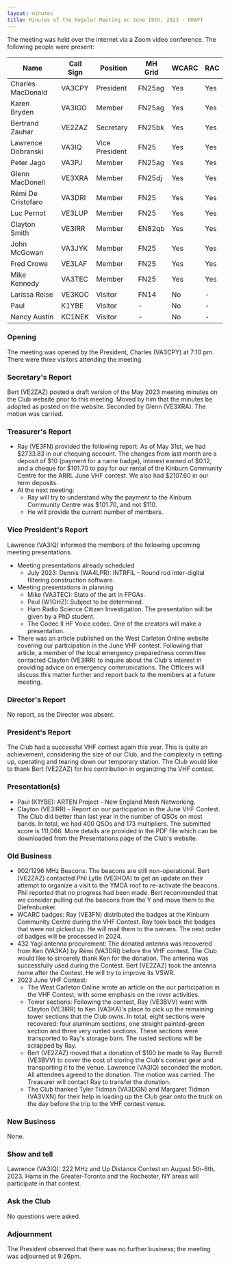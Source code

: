 ```yaml
---
layout: minutes
title: Minutes of the Regular Meeting on June 19th, 2023 - DRAFT
---
```

The meeting was held over the internet via a Zoom video conference.
The following people were present:

| Name                   | Call Sign  | Position         | MH Grid | WCARC | RAC |
|------------------------|------------|------------------|---------|-------|-----|
| Charles MacDonald      | VA3CPY     | President        | FN25ag  | Yes   | Yes |
| Karen Bryden           | VA3IGO     | Member           | FN25ag  | Yes   | Yes |
| Bertrand Zauhar        | VE2ZAZ     | Secretary        | FN25bk  | Yes   | Yes |
| Lawrence Dobranski     | VA3IQ      | Vice President   | FN25    | Yes   | Yes |
| Peter Jago             | VA3PJ      | Member           | FN25ag  | Yes   | Yes |
| Glenn MacDonell        | VE3XRA     | Member           | FN25dj  | Yes   | Yes |
| Rémi De Cristofaro     | VA3DRI     | Member           | FN25    | Yes   | Yes |
| Luc Pernot             | VE3LUP     | Member           | FN25    | Yes   | Yes |
| Clayton Smith          | VE3IRR     | Member           | EN82qb  | Yes   | Yes |
| John McGowan           | VA3JYK     | Member           | FN25    | Yes   | Yes |
| Fred Crowe             | VE3LAF     | Member           | FN25    | Yes   | Yes |
| Mike Kennedy           | VA3TEC     | Member           | FN25    | Yes   | Yes |
| Larissa Reise          | VE3KGC     | Visitor          | FN14    | No    |  -  |
| Paul                   | K1YBE      | Visitor          |  -      | No    |  -  |
| Nancy Austin           | KC1NEK     | Visitor          |  -      | No    |  -  |

### Opening
The meeting was opened by the President, Charles (VA3CPY) at 7:10 pm.
There were three visitors attending the meeting.

### Secretary's Report
Bert (VE2ZAZ) posted a draft version of the May 2023 meeting minutes on the Club website prior to this meeting. Moved by him that the minutes be adopted as posted on the website. Seconded by Glenn (VE3XRA). The motion was carried. 

### Treasurer's Report
- Ray (VE3FN) provided the following report: As of May 31st, we had $2733.83 in our chequing account. The changes from last month are a deposit of $10 (payment for a name badge), interest earned of $0.12, and a cheque for $101.70 to pay for our rental of the Kinburn Community Centre for the ARRL June VHF contest. We also had $2107.60 in our term deposits.
- At the next meeting: 
   - Ray will try to understand why the payment to the Kinburn Community Centre was $101.70, and not $110.
   - He will provide the current number of members.

### Vice President's Report
Lawrence (VA3IQ) informed the members of the following upcoming meeting presentations.
- Meeting presentations already scheduled
   - July 2023: Dennis (WA4LPR): INTRFIL - Round rod inter-digital filtering construction software.
- Meeting presentations in planning
   - Mike (VA3TEC): State of the art in FPGAs.
   - Paul (W1GHZ): Subject to be determined.
   - Ham Radio Science Citizen Investigation. The presentation will be given by a PhD student. 
   - The Codec II HF Voice codec. One of the creators will make a presentation.
- There was an article published on the West Carleton Online website covering our participation in the June VHF contest. Following that article, a member of the local emergency preparedness committee contacted Clayton (VE3IRR) to inquire about the Club's interest in providing advice on emergency communications. The Officers will discuss this matter further and report back to the members at a future meeting.
    
### Director's Report
No report, as the Director was absent.

### President's Report
The Club had a successful VHF contest again this year. This is quite an achievement, considering the size of our Club, and the complexity in setting up, operating and tearing down our temporary station. The Club would like to thank Bert (VE2ZAZ) for his contribution in organizing the VHF contest.

### Presentation(s) 
- Paul (K1YBE): ARTEN Project - New England Mesh Networking.
- Clayton (VE3IRR) - Report on our participation in the June VHF Contest. The Club did better than last year in the number of QSOs on most bands. In total, we had 400 QSOs and 173 multipliers. The submitted score is 111,066. More details are provided in the PDF file which can be downloaded from the Presentations page of the Club's website.

### Old Business
- 902/1296 MHz Beacons: The beacons are still non-operational. Bert (VE2ZAZ) contacted Phil Lytle (VE3HOA) to get an update on their attempt to organize a visit to the YMCA roof to re-activate the beacons. Phil reported that no progress had been made. Bert recommended that we consider pulling out the beacons from the Y and move them to the Diefenbunker.
- WCARC badges: Ray (VE3FN) distributed the badges at the Kinburn Community Centre during the VHF Contest. Ray took back the badges that were not picked up. He will mail them to the owners. The next order of badges will be processed in 2024.
- 432 Yagi antenna procurement: The donated antenna was recovered from Ken (VA3KA) by Rémi (VA3DRI) before the VHF contest. The Club would like to sincerely thank Ken for the donation. The antenna was successfully used during the Contest. Bert (VE2ZAZ) took the antenna home after the Contest. He will try to improve its VSWR.
- 2023 June VHF Contest: 
   - The West Carleton Online wrote an article on the our participation in the VHF Contest, with some emphasis on the rover activities.
   - Tower sections: Following the contest, Ray (VE3BVV) went with Clayton (VE3IRR) to Ken (VA3KA)'s place to pick up the remaining tower sections that the Club owns. In total, eight sections were recovered: four aluminum sections, one straight painted-green section and three very rusted sections. These sections were transported to Ray's storage barn. The rusted sections will be scrapped by Ray.
   - Bert (VE2ZAZ) moved that a donation of $100 be made to Ray Burrell (VE3BVV) to cover the cost of storing the Club's contest gear and transporting it to the venue. Lawrence (VA3IQ) seconded the motion. All attendees agreed to the donation. The motion was carried. The Treasurer will contact Ray to transfer the donation.
   - The Club thanked Tyler Tidman (VA3DGN) and Margaret Tidman (VA3VXN) for their help in loading up the Club gear onto the truck on the day before the trip to the VHF contest venue.

### New Business
None.

### Show and tell 
Lawrence (VA3IQ): 222 MHz and Up Distance Contest on August 5th-6th, 2023. Hams in the Greater-Toronto and the Rochester, NY areas will participate in that contest. 

### Ask the Club
No questions were asked.

### Adjournment
The President observed that there was no further business; the meeting was adjourned at 9:26pm.
